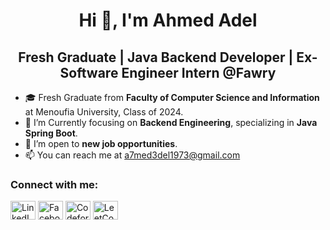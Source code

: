 <h1 align="center">Hi 👋, I'm Ahmed Adel</h1>
<h2 align="center">Fresh Graduate | Java Backend Developer | Ex-Software Engineer Intern @Fawry</h2>



- 🎓 Fresh Graduate from **Faculty of Computer Science and Information** at Menoufia University, Class of 2024.
- 🌱 I’m Currently focusing on **Backend Engineering**, specializing in **Java Spring Boot**.
- 💼 I’m open to **new job opportunities**.
- 📫 You can reach me at [a7med3del1973@gmail.com](mailto:a7med3del1973@gmail.com)

<h3 align="left">Connect with me:</h3>
<p align="left">
  <a href="https://www.linkedin.com/in/a7med3del1973/" target="_blank"><img align="center" src="https://raw.githubusercontent.com/rahuldkjain/github-profile-readme-generator/master/src/images/icons/Social/linked-in-alt.svg" alt="LinkedIn" height="30" width="40" /></a>
  <a href="https://www.facebook.com/profile.php?id=100009868305030" target="_blank"><img align="center" src="https://raw.githubusercontent.com/rahuldkjain/github-profile-readme-generator/master/src/images/icons/Social/facebook.svg" alt="Facebook" height="30" width="40" /></a>
  <a href="https://codeforces.com/profile/a7med3del1973" target="_blank"><img align="center" src="https://raw.githubusercontent.com/rahuldkjain/github-profile-readme-generator/master/src/images/icons/Social/codeforces.svg" alt="Codeforces" height="30" width="40" /></a>
  <a href="https://leetcode.com/u/a7med3del1973/" target="_blank"><img align="center" src="https://raw.githubusercontent.com/rahuldkjain/github-profile-readme-generator/master/src/images/icons/Social/leet-code.svg" alt="LeetCode" height="30" width="40" /></a>
</p>
